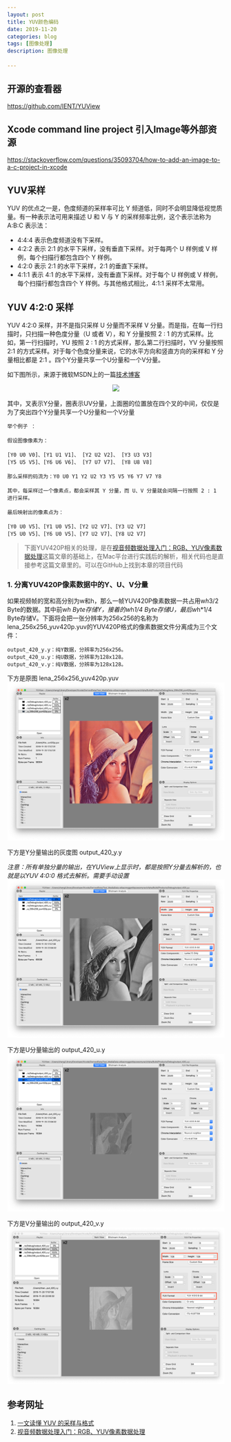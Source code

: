 ```yaml
---
layout: post
title: YUV颜色编码
date: 2019-11-20
categories: blog
tags: [图像处理]
description: 图像处理

---
```


## 开源的查看器

https://github.com/IENT/YUView

## Xcode command line project 引入Image等外部资源

https://stackoverflow.com/questions/35093704/how-to-add-an-image-to-a-c-project-in-xcode


## YUV采样

YUV 的优点之一是，色度频道的采样率可比 Y 频道低，同时不会明显降低视觉质量。有一种表示法可用来描述 U 和 V 与 Y 的采样频率比例，这个表示法称为 A:B:C 表示法：
* 4:4:4 表示色度频道没有下采样。
* 4:2:2 表示 2:1 的水平下采样，没有垂直下采样。对于每两个 U 样例或 V 样例，每个扫描行都包含四个 Y 样例。
* 4:2:0 表示 2:1 的水平下采样，2:1 的垂直下采样。
* 4:1:1 表示 4:1 的水平下采样，没有垂直下采样。对于每个 U 样例或 V 样例，每个扫描行都包含四个 Y 样例。与其他格式相比，4:1:1 采样不太常用。

## YUV 4:2:0 采样

YUV 4:2:0 采样，并不是指只采样 U 分量而不采样 V 分量。而是指，在每一行扫描时，只扫描一种色度分量（U 或者 V），和 Y 分量按照 2 : 1 的方式采样。比如，第一行扫描时，YU 按照 2 : 1 的方式采样，那么第二行扫描时，YV 分量按照 2:1 的方式采样。对于每个色度分量来说，它的水平方向和竖直方向的采样和 Y 分量相比都是 2:1 。四个Y分量共享一个U分量和一个V分量。

如下图所示，来源于微软MSDN上的一篇[技术博客](1)

<div align = center>

![](https://i-msdn.sec.s-msft.com/dynimg/IC173152.gif)

</div>

其中，叉表示Y分量，圈表示UV分量，上面圈的位置放在四个叉的中间，仅仅是为了突出四个Y分量共享一个U分量和一个V分量

```
举个例子 ：
 
假设图像像素为：
 
[Y0 U0 V0]、[Y1 U1 V1]、 [Y2 U2 V2]、 [Y3 U3 V3]
[Y5 U5 V5]、[Y6 U6 V6]、 [Y7 U7 V7]、 [Y8 U8 V8]
 
那么采样的码流为：Y0 U0 Y1 Y2 U2 Y3 Y5 V5 Y6 Y7 V7 Y8
 
其中，每采样过一个像素点，都会采样其 Y 分量，而 U、V 分量就会间隔一行按照 2 : 1 进行采样。
 
最后映射出的像素点为：

[Y0 U0 V5]、[Y1 U0 V5]、[Y2 U2 V7]、[Y3 U2 V7]
[Y5 U0 V5]、[Y6 U0 V5]、[Y7 U2 V7]、[Y8 U2 V7]
```


> 下面YUV420P相关的处理，是在[视音频数据处理入门：RGB、YUV像素数据处理](https://blog.csdn.net/leixiaohua1020/article/details/50534150)这篇文章的基础上，在Mac平台进行实践后的解析，相关代码也是直接参考这篇文章里的。可以在GitHub上找到本章的项目代码

### 1. 分离YUV420P像素数据中的Y、U、V分量

如果视频帧的宽和高分别为w和h，那么一帧YUV420P像素数据一共占用w*h*3/2 Byte的数据。其中前w*h Byte存储Y，接着的w*h*1/4 Byte存储U，最后w*h*1/4 Byte存储V。下面将会把一张分辨率为256x256的名称为lena_256x256_yuv420p.yuv的YUV420P格式的像素数据文件分离成为三个文件：

```
output_420_y.y：纯Y数据，分辨率为256x256。
output_420_u.y：纯U数据，分辨率为128x128。
output_420_v.y：纯V数据，分辨率为128x128。
```

下方是原图 lena_256x256_yuv420p.yuv
![](/assets/images/2019/11-20-1.png)

下方是Y分量输出的灰度图 output_420_y.y

*注意：所有单独分量的输出，在YUView上显示时，都是按照Y分量去解析的，也就是以YUV 4:0:0 格式去解析。需要手动设置*
![](/assets/images/2019/11-20-yuv-y.png)

下方是U分量输出的 output_420_u.y
![](/assets/images/2019/11-20-yuv-u.png)

下方是V分量输出的 output_420_v.y
![](/assets/images/2019/11-20-yuv-v.png)

## 参考网址

1. [一文读懂 YUV 的采样与格式](https://glumes.com/post/ffmpeg/understand-yuv-format/)
2. [视音频数据处理入门：RGB、YUV像素数据处理](https://blog.csdn.net/leixiaohua1020/article/details/50534150)



[1]:http://irace.me/swift-profiling/